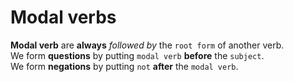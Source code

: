 # Modal verbs
**Modal verb** are **always** *followed by* the `root form` of another verb.<br>
We form **questions** by putting `modal verb` **before** the `subject`.<br>
We form **negations** by putting `not` **after** the `modal verb`.<br>
